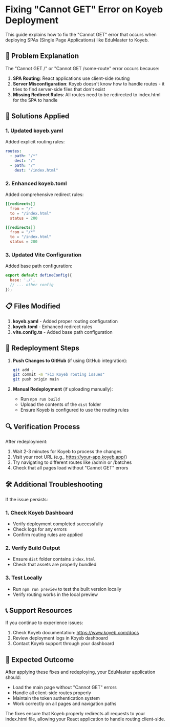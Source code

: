 # Fixing "Cannot GET" Error on Koyeb Deployment

This guide explains how to fix the "Cannot GET" error that occurs when deploying SPAs (Single Page Applications) like EduMaster to Koyeb.

## 🎯 Problem Explanation

The "Cannot GET /" or "Cannot GET /some-route" error occurs because:

1. **SPA Routing**: React applications use client-side routing
2. **Server Misconfiguration**: Koyeb doesn't know how to handle routes - it tries to find server-side files that don't exist
3. **Missing Redirect Rules**: All routes need to be redirected to index.html for the SPA to handle

## 🔧 Solutions Applied

### 1. Updated koyeb.yaml
Added explicit routing rules:
```yaml
routes:
  - path: "/*"
    dest: "/"
  - path: "/"
    dest: "/index.html"
```

### 2. Enhanced koyeb.toml
Added comprehensive redirect rules:
```toml
[[redirects]]
  from = "/"
  to = "/index.html"
  status = 200

[[redirects]]
  from = "/*"
  to = "/index.html"
  status = 200
```

### 3. Updated Vite Configuration
Added base path configuration:
```javascript
export default defineConfig({
  base: './',
  // ... other config
});
```

## 📋 Files Modified

1. **koyeb.yaml** - Added proper routing configuration
2. **koyeb.toml** - Enhanced redirect rules
3. **vite.config.ts** - Added base path configuration

## 🚀 Redeployment Steps

1. **Push Changes to GitHub** (if using GitHub integration):
   ```bash
   git add .
   git commit -m "Fix Koyeb routing issues"
   git push origin main
   ```

2. **Manual Redeployment** (if uploading manually):
   - Run `npm run build`
   - Upload the contents of the `dist` folder
   - Ensure Koyeb is configured to use the routing rules

## 🔍 Verification Process

After redeployment:
1. Wait 2-3 minutes for Koyeb to process the changes
2. Visit your root URL (e.g., https://your-app.koyeb.app/)
3. Try navigating to different routes like /admin or /batches
4. Check that all pages load without "Cannot GET" errors

## 🛠️ Additional Troubleshooting

If the issue persists:

### 1. Check Koyeb Dashboard
- Verify deployment completed successfully
- Check logs for any errors
- Confirm routing rules are applied

### 2. Verify Build Output
- Ensure `dist` folder contains `index.html`
- Check that assets are properly bundled

### 3. Test Locally
- Run `npm run preview` to test the built version locally
- Verify routing works in the local preview

## 📞 Support Resources

If you continue to experience issues:
1. Check Koyeb documentation: https://www.koyeb.com/docs
2. Review deployment logs in Koyeb dashboard
3. Contact Koyeb support through your dashboard

## 🎉 Expected Outcome

After applying these fixes and redeploying, your EduMaster application should:
- Load the main page without "Cannot GET" errors
- Handle all client-side routes properly
- Maintain the token authentication system
- Work correctly on all pages and navigation paths

The fixes ensure that Koyeb properly redirects all requests to your index.html file, allowing your React application to handle routing client-side.